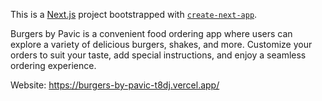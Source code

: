 This is a [Next.js](https://nextjs.org) project bootstrapped with [`create-next-app`](https://nextjs.org/docs/app/api-reference/cli/create-next-app).

Burgers by Pavic is a convenient food ordering app where users can explore a variety of delicious burgers, shakes, and more. Customize your orders to suit your taste, add special instructions, and enjoy a seamless ordering experience.

Website: https://burgers-by-pavic-t8dj.vercel.app/
